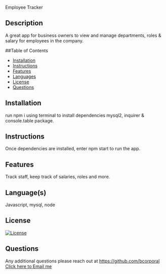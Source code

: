 Employee Tracker

  
  ## Description
  A great app for business owners to view and manage departments, roles & salary for employees in the company.


  
  ##Table of Contents
  - [Installation](#installation)
  - [Instructions](#instructions)
  - [Features](#features)
  - [Languages](#languages)
  - [License](#license)
  - [Questions](#questions)



  ## Installation
  run npm i using terminal to install dependencies mysql2, inquirer & console.table package.
  




  ## Instructions
  Once dependencies are installed, enter npm start to run the app.

  


  ## Features
 Track staff, keep track of salaries, roles and more.


  ## Language(s)
  Javascript, mysql, node




  ## License
  [![License](https://img.shields.io/badge/License--blue.svg)](https://opensource.org/licenses/)
   



  ## Questions
  Any additional questions please reach out at https://github.com/bcorporal
  [Click here to Email me](mailto:bcorporal@gmail.com)

